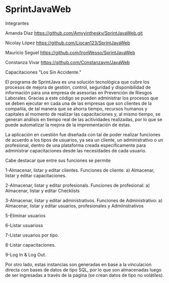 # SprintJavaWeb
Integrantes

Amanda Díaz https://github.com/Amyyinthesky/SprintJavaWeb.git

Nicolay López https://github.com/Liocan123/SprintJavaWeb

Mauricio Seguel https://github.com/IronWesso/SprintJavaWeb

Constanza Vivar https://github.com/Constanzavm/JavaWeb

Capacitaciones "Los Sin Accidente."

El programa de SprintJava es una solución tecnológica que cubre los procesos de mejora de gestión, control, seguridad y disponibilidad de información para una empresa de asesorías en Prevención de Riesgos Laborales. Gracias a este código se pueden administrar los procesos que se deben ejecutar en cada una de las empresas que son clientes de la compañía, de tal manera que se ahorra tiempo, recursos humanos y capitales al momento de realizar las capacitaciones y, al mismo tiempo, se generan análisis en tiempo real de las acitividades realizadas, por lo que se puede automatizar la mejora de la imprementación de éstas.




  La aplicación en cuestión fue diseñada con tal de poder realizar funciones de acuerdo a los  tipos de usuarios, ya
sea un cliente, un administrativo o un profesional, dentro de una plataforma creada específicamente para administrar 
capacitaciones desde las necesidades de cada usuario.

  Cabe destacar que entre sus funciones se permite

1-Almacenar, listar y editar clientes.
  Funciones de cliente:
    a) Almacenar, listar y editar capacitaciones.

2-Almacenar, listar y editar profesionals.
 Funciones de profesional:
    a) Almacenar, listar y editar Checklists

3-Almacenar, listar y editar administrativos.
Funciones de Administrativo:
    a) Almacenar, listar y editar usuarios, profesionales y Admiinstrativos


5-Eliminar usuarios

6-Listar usuarioss

7-Listar usuarios por tipo.

8-Listar capacitaciones.

9-Log In & Log Out.

Por otro lado, estas instancias son generadas en base a la vinculacion directa con bases de datos
de tipo SQL, por lo que son almacenadas luego de ser ingresadas a través de la página (se crean datos de tipo no volátiles).
